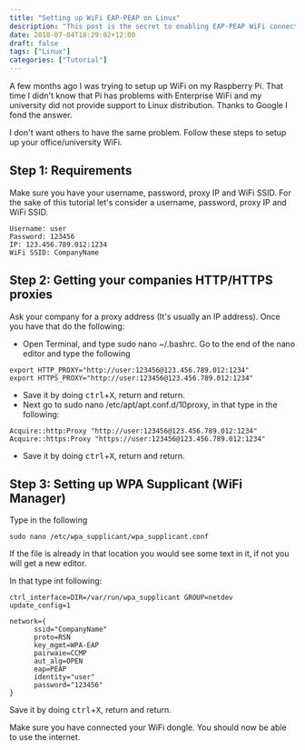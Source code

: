 ```yaml
---
title: "Setting up WiFi EAP-PEAP on Linux"
description: "This post is the secret to enabling EAP-PEAP WiFi connection."
date: 2018-07-04T18:29:02+12:00
draft: false
tags: ["Linux"]
categories: ["Tutorial"]
---
```


A few months ago I was trying to setup up WiFi on my Raspberry Pi. That time I didn't know that Pi has problems with Enterprise WiFi and my university did not provide support to Linux distribution. Thanks to Google I fond the answer.

I don't want others to have the same problem. Follow these steps to setup up your office/university WiFi.

## Step 1: Requirements

Make sure you have your username, password, proxy IP and WiFi SSID. For the sake of this tutorial let's consider a username, password, proxy IP and WiFi SSID.

```
Username: user
Password: 123456
IP: 123.456.789.012:1234
WiFi SSID: CompanyName
```

## Step 2: Getting your companies HTTP/HTTPS proxies

Ask your company for a proxy address (It's usually an IP address). Once you have that do the following:

- Open Terminal, and type sudo nano ~/.bashrc. Go to the end of the nano editor and type the following

```
export HTTP_PROXY="http://user:123456@123.456.789.012:1234"
export HTTPS_PROXY="http://user:123456@123.456.789.012:1234"
```

- Save it by doing <kbd class="uk-label">ctrl</kbd>+<kbd class="uk-label">X</kbd>, return and return.
- Next go to sudo nano /etc/apt/apt.conf.d/10proxy, in that type in the following:

```
Acquire::http:Proxy "http://user:123456@123.456.789.012:1234"
Acquire::https:Proxy "https://user:123456@123.456.789.012:1234"
```

- Save it by doing <kbd class="uk-label">ctrl</kbd>+<kbd class="uk-label">X</kbd>, return and return.

## Step 3: Setting up WPA Supplicant (WiFi Manager)

Type in the following

```
sudo nano /etc/wpa_supplicant/wpa_supplicant.conf
```

If the file is already in that location you would see some text in it, if not you will get a new editor.

In that type int following:

```
ctrl_interface=DIR=/var/run/wpa_supplicant GROUP=netdev
update_config=1

network={
      ssid="CompanyName"
      proto=RSN
      key_mgmt=WPA-EAP
      pairwaie=CCMP
      aut_alg=OPEN
      eap=PEAP
      identity="user"
      password="123456"
}
```

Save it by doing <kbd class="uk-label">ctrl</kbd>+<kbd class="uk-label">X</kbd>, return and return.

Make sure you have connected your WiFi dongle. You should now be able to use the internet.
